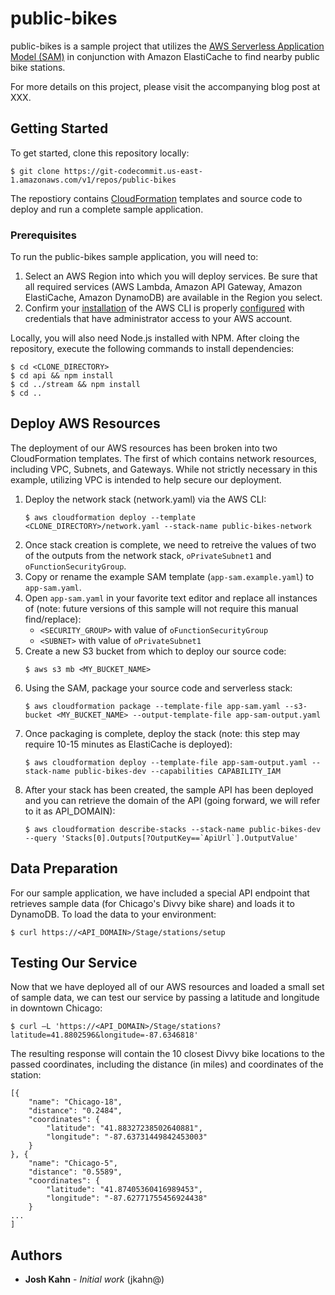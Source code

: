 # public-bikes

public-bikes is a sample project that utilizes the [AWS Serverless Application Model (SAM)](https://aws.amazon.com/about-aws/whats-new/2016/11/introducing-the-aws-serverless-application-model/) in conjunction with Amazon ElastiCache to find nearby public bike stations.

For more details on this project, please visit the accompanying blog post at XXX.

## Getting Started

To get started, clone this repository locally:

```
$ git clone https://git-codecommit.us-east-1.amazonaws.com/v1/repos/public-bikes
```

The repostiory contains [CloudFormation](https://aws.amazon.com/cloudformation/) templates and source code to deploy and run a complete sample application.


### Prerequisites

To run the public-bikes sample application, you will need to:

1. Select an AWS Region into which you will deploy services. Be sure that all required services (AWS Lambda, Amazon API Gateway, Amazon ElastiCache, Amazon DynamoDB) are available in the Region you select.
2. Confirm your [installation](http://docs.aws.amazon.com/cli/latest/userguide/installing.html#install-bundle-other-os) of the AWS CLI is properly [configured](http://docs.aws.amazon.com/cli/latest/userguide/cli-chap-getting-started.html#cli-quick-configuration) with credentials that have administrator access to your AWS account.

Locally, you will also need Node.js installed with NPM.  After cloing the repository, execute the following commands to install dependencies:

```
$ cd <CLONE_DIRECTORY>
$ cd api && npm install
$ cd ../stream && npm install
$ cd ..
```

## Deploy AWS Resources

The deployment of our AWS resources has been broken into two CloudFormation templates.  The first of which contains network resources, including VPC, Subnets, and Gateways.  While not strictly necessary in this example, utilizing VPC is intended to help secure our deployment.

1. Deploy the network stack (network.yaml) via the AWS CLI:
    ```
    $ aws cloudformation deploy --template <CLONE_DIRECTORY>/network.yaml --stack-name public-bikes-network
    ```
2. Once stack creation is complete, we need to retreive the values of two of the outputs from the network stack, `oPrivateSubnet1` and `oFunctionSecurityGroup`.
3. Copy or rename the example SAM template (`app-sam.example.yaml`) to `app-sam.yaml`.
4. Open `app-sam.yaml` in your favorite text editor and replace all instances of (note: future versions of this sample will not require this manual find/replace):
    * `<SECURITY_GROUP>` with value of `oFunctionSecurityGroup`
    * `<SUBNET>` with value of `oPrivateSubnet1`
5. Create a new S3 bucket from which to deploy our source code:
    ```
    $ aws s3 mb <MY_BUCKET_NAME>
    ```
6. Using the SAM, package your source code and serverless stack:
    ```
    $ aws cloudformation package --template-file app-sam.yaml --s3-bucket <MY_BUCKET_NAME> --output-template-file app-sam-output.yaml
    ```
7. Once packaging is complete, deploy the stack (note: this step may require 10-15 minutes as ElastiCache is deployed):
    ```
    $ aws cloudformation deploy --template-file app-sam-output.yaml --stack-name public-bikes-dev --capabilities CAPABILITY_IAM
    ```
8. After your stack has been created, the sample API has been deployed and you can retrieve the domain of the API (going forward, we will refer to it as API_DOMAIN):
    ```
    $ aws cloudformation describe-stacks --stack-name public-bikes-dev --query 'Stacks[0].Outputs[?OutputKey==`ApiUrl`].OutputValue'
    ```

## Data Preparation

For our sample application, we have included a special API endpoint that retrieves sample data (for Chicago's Divvy bike share) and loads it to DynamoDB.  To load the data to your environment:

```
$ curl https://<API_DOMAIN>/Stage/stations/setup
```

## Testing Our Service

Now that we have deployed all of our AWS resources and loaded a small set of sample data, we can test our service by passing a latitude and longitude in downtown Chicago:

```
$ curl –L 'https://<API_DOMAIN>/Stage/stations?latitude=41.8802596&longitude=-87.6346818'
```

The resulting response will contain the 10 closest Divvy bike locations to the passed coordinates, including the distance (in miles) and coordinates of the station:

```
[{
    "name": "Chicago-18",
    "distance": "0.2484",
    "coordinates": {
        "latitude": "41.88327238502640881",
        "longitude": "-87.63731449842453003"
    }
}, {
    "name": "Chicago-5",
    "distance": "0.5589",
    "coordinates": {
        "latitude": "41.87405360416989453",
        "longitude": "-87.62771755456924438"
    }
...
]
```

## Authors

* **Josh Kahn** - *Initial work* (jkahn@)
